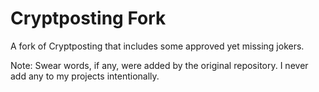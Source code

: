 # Cryptposting Fork
A fork of Cryptposting that includes some approved yet missing jokers.

Note: Swear words, if any, were added by the original repository. I never add any to my projects intentionally.
